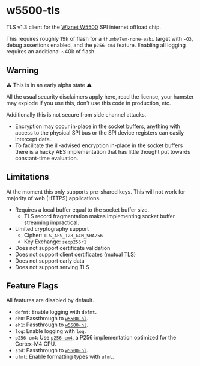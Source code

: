 # w5500-tls

TLS v1.3 client for the [Wiznet W5500] SPI internet offload chip.

This requires roughly 19k of flash for a `thumbv7em-none-eabi` target
with `-O3`, debug assertions enabled, and the `p256-cm4` feature.
Enabling all logging requires an additional ~40k of flash.

## Warning

⚠️ This is in an early alpha state ⚠️

All the usual security disclaimers apply here, read the license, your hamster
may explode if you use this, don't use this code in production, etc.

Additionally this is not secure from side channel attacks.

* Encryption may occur in-place in the socket buffers, anything with access
  to the physical SPI bus or the SPI device registers can easily intercept
  data.
* To facilitate the ill-advised encryption in-place in the socket buffers
  there is a hacky AES implementation that has little thought put towards
  constant-time evaluation.

## Limitations

At the moment this only supports pre-shared keys.
This will not work for majority of web (HTTPS) applications.

* Requires a local buffer equal to the socket buffer size.
  * TLS record fragmentation makes implementing socket buffer streaming
    impractical.
* Limited cryptography support
  * Cipher: `TLS_AES_128_GCM_SHA256`
  * Key Exchange: `secp256r1`
* Does not support certificate validation
* Does not support client certificates (mutual TLS)
* Does not support early data
* Does not support serving TLS

## Feature Flags

All features are disabled by default.

* `defmt`: Enable logging with `defmt`.
* `eh0`: Passthrough to [`w5500-hl`].
* `eh1`: Passthrough to [`w5500-hl`].
* `log`: Enable logging with `log`.
* `p256-cm4`: Use [`p256-cm4`], a P256 implementation optimized for the
  Cortex-M4 CPU.
* `std`: Passthrough to [`w5500-hl`].
* `ufmt`: Enable formatting types with `ufmt`.

[`w5500-hl`]: https://crates.io/crates/w5500-hl
[`p256-cm4`]: https://crates.io/crates/p256-cm4
[Wiznet W5500]: https://www.wiznet.io/product-item/w5500/
